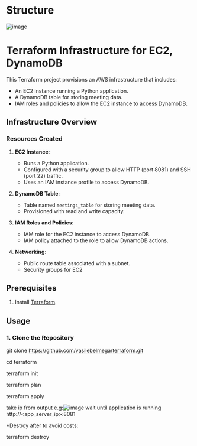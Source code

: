 # Structure
![image](https://github.com/user-attachments/assets/fce4e257-b086-4253-9007-9e5aae3e13bb)

# Terraform Infrastructure for EC2, DynamoDB

This Terraform project provisions an AWS infrastructure that includes:
- An EC2 instance running a Python application.
- A DynamoDB table for storing meeting data.
- IAM roles and policies to allow the EC2 instance to access DynamoDB.

## **Infrastructure Overview**

### **Resources Created**
1. **EC2 Instance**:
   - Runs a Python application.
   - Configured with a security group to allow HTTP (port 8081) and SSH (port 22) traffic.
   - Uses an IAM instance profile to access DynamoDB.

2. **DynamoDB Table**:
   - Table named `meetings_table` for storing meeting data.
   - Provisioned with read and write capacity.

3. **IAM Roles and Policies**:
   - IAM role for the EC2 instance to access DynamoDB.
   - IAM policy attached to the role to allow DynamoDB actions.

4. **Networking**:
   - Public route table associated with a subnet.
   - Security groups for EC2


## **Prerequisites**
1. Install [Terraform](https://www.terraform.io/downloads).


## **Usage**

### **1. Clone the Repository**

git clone https://github.com/vasilebelmega/terraform.git

cd terraform

terraform init

terraform plan

terraform apply


take ip from output e.g:![image](https://github.com/user-attachments/assets/bbac024a-a019-4a22-a3f2-eba9f83968e6) wait until application is running
http://<app_server_ip>:8081


*Destroy after to avoid costs:

terraform destroy



